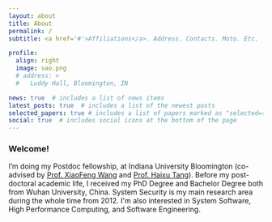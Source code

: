 ```yaml
---
layout: about
title: About
permalink: /
subtitle: <a href='#'>Affiliations</a>. Address. Contacts. Moto. Etc.

profile:
  align: right
  image: sao.png
  # address: >
  #   Luddy Hall, Bloomington, IN

news: true  # includes a list of news items
latest_posts: true  # includes a list of the newest posts
selected_papers: true # includes a list of papers marked as "selected={true}"
social: true  # includes social icons at the bottom of the page
---
```


### Welcome!

I’m doing my Postdoc fellowship, at Indiana University Bloomington (co-advised by [Prof. XiaoFeng Wang](https://homes.luddy.indiana.edu/xw7/) and [Prof. Haixu Tang](https://homes.luddy.indiana.edu/hatang/)). Before my post-doctoral academic life, I received my PhD Degree and Bachelor Degree both from Wuhan University, China. System Security is my main research area during the whole time from 2012. I'm also interested in System Software, High Performance Computing, and Software Engineering.
